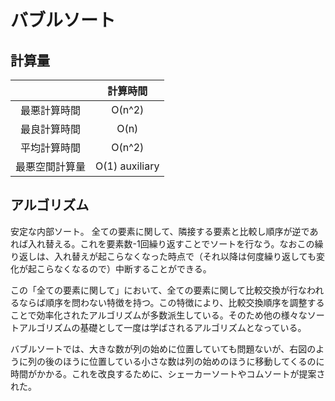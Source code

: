 # バブルソート

## 計算量
|  | 計算時間 |
|:---:|:---:|
| 最悪計算時間 | O(n^2) |
| 最良計算時間 | O(n) |
| 平均計算時間 | O(n^2) |
| 最悪空間計算量 | O(1) auxiliary |

## アルゴリズム
安定な内部ソート。
全ての要素に関して、隣接する要素と比較し順序が逆であれば入れ替える。これを要素数-1回繰り返すことでソートを行なう。なおこの繰り返しは、入れ替えが起こらなくなった時点で（それ以降は何度繰り返しても変化が起こらなくなるので）中断することができる。

この「全ての要素に関して」において、全ての要素に関して比較交換が行なわれるならば順序を問わない特徴を持つ。この特徴により、比較交換順序を調整することで効率化されたアルゴリズムが多数派生している。そのため他の様々なソートアルゴリズムの基礎として一度は学ばされるアルゴリズムとなっている。

バブルソートでは、大きな数が列の始めに位置していても問題ないが、右図のように列の後のほうに位置している小さな数は列の始めのほうに移動してくるのに時間がかかる。これを改良するために、シェーカーソートやコムソートが提案された。
